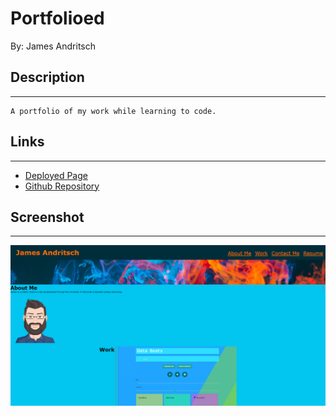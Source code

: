 # Portfolioed
By: James Andritsch

## Description
---

```
A portfolio of my work while learning to code.
```

## Links
____
- [Deployed Page](https://james-andritsch.github.io/Portfolioed/)
- [Github Repository](https://github.com/james-andritsch/Portfolioed)

## Screenshot
___
![Portfolioed](assets/images/portfolio_screenshot.png)